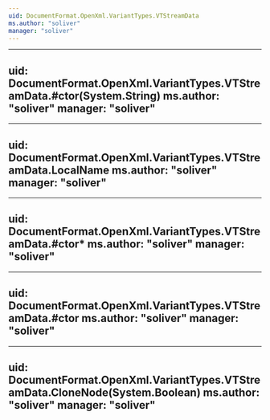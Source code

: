 ```yaml
---
uid: DocumentFormat.OpenXml.VariantTypes.VTStreamData
ms.author: "soliver"
manager: "soliver"
---
```


---
uid: DocumentFormat.OpenXml.VariantTypes.VTStreamData.#ctor(System.String)
ms.author: "soliver"
manager: "soliver"
---

---
uid: DocumentFormat.OpenXml.VariantTypes.VTStreamData.LocalName
ms.author: "soliver"
manager: "soliver"
---

---
uid: DocumentFormat.OpenXml.VariantTypes.VTStreamData.#ctor*
ms.author: "soliver"
manager: "soliver"
---

---
uid: DocumentFormat.OpenXml.VariantTypes.VTStreamData.#ctor
ms.author: "soliver"
manager: "soliver"
---

---
uid: DocumentFormat.OpenXml.VariantTypes.VTStreamData.CloneNode(System.Boolean)
ms.author: "soliver"
manager: "soliver"
---
